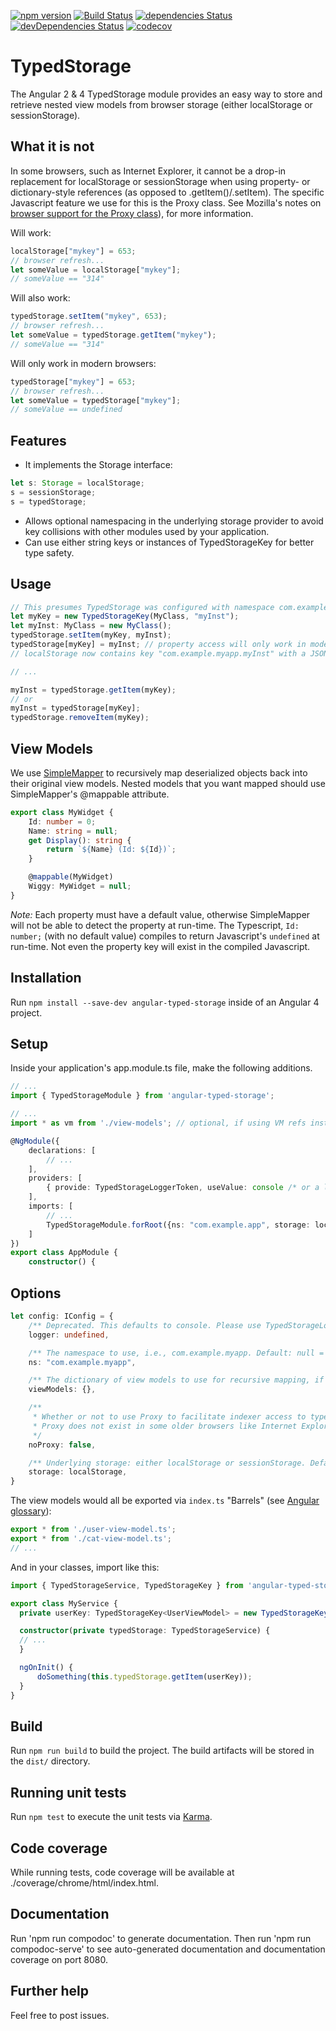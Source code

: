[![npm version](https://badge.fury.io/js/angular-typed-storage.svg)](https://badge.fury.io/js/angular-typed-storage)
[![Build Status](https://travis-ci.org/cdibbs/angular-typed-storage.svg?branch=master)](https://travis-ci.org/cdibbs/angular-typed-storage)
[![dependencies Status](https://david-dm.org/cdibbs/angular-typed-storage/status.svg)](https://david-dm.org/cdibbs/angular-typed-storage)
[![devDependencies Status](https://david-dm.org/cdibbs/angular-typed-storage/dev-status.svg)](https://david-dm.org/cdibbs/angular-typed-storage?type=dev)
[![codecov](https://codecov.io/gh/cdibbs/angular-typed-storage/branch/master/graph/badge.svg)](https://codecov.io/gh/cdibbs/angular-typed-storage)

# TypedStorage
The Angular 2 & 4 TypedStorage module provides an easy way to store and retrieve nested
view models from browser storage (either localStorage or sessionStorage).

## What it is not
In some browsers, such as Internet Explorer, it cannot be a drop-in replacement for localStorage or sessionStorage when using
property- or dictionary-style references (as opposed to .getItem()/.setItem). The specific
Javascript feature we use for this is the Proxy class. See Mozilla's notes on [browser support for the Proxy class](https://developer.mozilla.org/en-US/docs/Web/JavaScript/Reference/Global_Objects/Proxy#Browser_compatibility)), for more information.

Will work:
```typescript
localStorage["mykey"] = 653;
// browser refresh...
let someValue = localStorage["mykey"];
// someValue == "314"
```

Will also work:
```typescript
typedStorage.setItem("mykey", 653);
// browser refresh...
let someValue = typedStorage.getItem("mykey");
// someValue == "314"
```

Will only work in modern browsers:
```typescript
typedStorage["mykey"] = 653;
// browser refresh...
let someValue = typedStorage["mykey"];
// someValue == undefined
```

## Features
- It implements the Storage interface:
```typescript
let s: Storage = localStorage;
s = sessionStorage;
s = typedStorage;
```
- Allows optional namespacing in the underlying storage provider to avoid key collisions with
  other modules used by your application.
- Can use either string keys or instances of TypedStorageKey<T> for better type safety.

## Usage

```typescript
// This presumes TypedStorage was configured with namespace com.example.myapp and localStorage:
let myKey = new TypedStorageKey(MyClass, "myInst");
let myInst: MyClass = new MyClass();
typedStorage.setItem(myKey, myInst);
typedStorage[myKey] = myInst; // property access will only work in modern browsers.
// localStorage now contains key "com.example.myapp.myInst" with a JSON-serialized representation of myInst.

// ...

myInst = typedStorage.getItem(myKey);
// or
myInst = typedStorage[myKey];
typedStorage.removeItem(myKey);
```

## View Models
We use [SimpleMapper](https://github.com/cdibbs/simple-mapper) to recursively map deserialized objects back
into their original view models. Nested models that you want mapped should use SimpleMapper's @mappable attribute.

```typescript 
export class MyWidget {
    Id: number = 0;
    Name: string = null;
    get Display(): string { 
        return `${Name} (Id: ${Id})`;
    }

    @mappable(MyWidget)
    Wiggy: MyWidget = null;
}
```

*Note:* Each property must have a default value, otherwise SimpleMapper will not be able to detect the property at run-time. The Typescript,
`Id: number;` (with no default value) compiles to return Javascript's `undefined` at run-time. Not even the property key will exist in the
compiled Javascript.

## Installation

Run `npm install --save-dev angular-typed-storage` inside of an Angular 4 project.

## Setup


Inside your application's app.module.ts file, make the following additions.

```typescript
// ...
import { TypedStorageModule } from 'angular-typed-storage';

// ...
import * as vm from './view-models'; // optional, if using VM refs instead of name strings.

@NgModule({
    declarations: [
        // ...
    ],
    providers: [
        { provide: TypedStorageLoggerToken, useValue: console /* or a logger matching console's sig */ }
    ],
    imports: [
        // ...
        TypedStorageModule.forRoot({ns: "com.example.app", storage: localStorage })
    ]
})
export class AppModule {
    constructor() {
```

## Options
```typescript
let config: IConfig = {
    /** Deprecated. This defaults to console. Please use TypedStorageLoggerToken in your providers, instead. */
    logger: undefined,

    /** The namespace to use, i.e., com.example.myapp. Default: null = do not use namespace. */
    ns: "com.example.myapp",

    /** The dictionary of view models to use for recursive mapping, if any. Default: empty.*/
    viewModels: {},

    /**
     * Whether or not to use Proxy to facilitate indexer access to typed storage, i.e., typedStorage[myprop] == typedStorage.getItem(myprop).
     * Proxy does not exist in some older browsers like Internet Explorer. Default: false.
     */
    noProxy: false,

    /** Underlying storage: either localStorage or sessionStorage. Default: localStorage. */
    storage: localStorage,
}
```

The view models would all be exported via `index.ts` "Barrels" (see [Angular glossary](https://angular.io/docs/ts/latest/guide/glossary.html)):

```typescript
export * from './user-view-model.ts';
export * from './cat-view-model.ts';
// ...
```

And in your classes, import like this:

```typescript
import { TypedStorageService, TypedStorageKey } from 'angular-typed-storage';

export class MyService {
  private userKey: TypedStorageKey<UserViewModel> = new TypedStorageKey(UserViewModel, "user");

  constructor(private typedStorage: TypedStorageService) {
  // ...
  }

  ngOnInit() {
      doSomething(this.typedStorage.getItem(userKey));
  }
}
```

## Build

Run `npm run build` to build the project. The build artifacts will be stored in the `dist/` directory.

## Running unit tests

Run `npm test` to execute the unit tests via [Karma](https://karma-runner.github.io).

## Code coverage

While running tests, code coverage will be available at ./coverage/chrome/html/index.html.

## Documentation

Run 'npm run compodoc' to generate documentation.
Then run 'npm run compodoc-serve' to see auto-generated documentation and documentation coverage on port 8080.

## Further help

Feel free to post issues.
